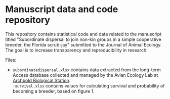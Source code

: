 # Manuscript data and code repository

This repository contains statistical code and data related to the manuscript titled "Subordinate dispersal to join non-kin groups in a simple cooperative breeder, the Florida scrub-jay" submitted to the Journal of Animal Ecology. The goal is to increase transparency and reproducibility in research.

Files:
- `subordinatedispersal.xlsx`  contains data extracted from the long-term Access database collected and managed by the Avian Ecology Lab at [Archbold Biological Station](https://www.archbold-station.org/).  
-`survival.xlsx` contains values for calculating survival and probability of becoming a breeder, based on figure 1. 
